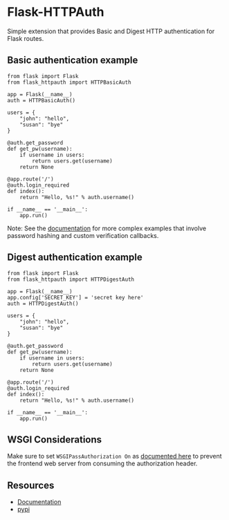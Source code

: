 Flask-HTTPAuth
==============

Simple extension that provides Basic and Digest HTTP authentication for Flask routes.

Basic authentication example
----------------------------

    from flask import Flask
    from flask_httpauth import HTTPBasicAuth
    
    app = Flask(__name__)
    auth = HTTPBasicAuth()
    
    users = {
        "john": "hello",
        "susan": "bye"
    }
    
    @auth.get_password
    def get_pw(username):
        if username in users:
            return users.get(username)
        return None
    
    @app.route('/')
    @auth.login_required
    def index():
        return "Hello, %s!" % auth.username()
        
    if __name__ == '__main__':
        app.run()
        
Note: See the [documentation](http://pythonhosted.org/Flask-HTTPAuth) for more complex examples that involve password hashing and custom verification callbacks.

Digest authentication example
-----------------------------

    from flask import Flask
    from flask_httpauth import HTTPDigestAuth
    
    app = Flask(__name__)
    app.config['SECRET_KEY'] = 'secret key here'
    auth = HTTPDigestAuth()
    
    users = {
        "john": "hello",
        "susan": "bye"
    }
    
    @auth.get_password
    def get_pw(username):
        if username in users:
            return users.get(username)
        return None
        
    @app.route('/')
    @auth.login_required
    def index():
        return "Hello, %s!" % auth.username()
        
    if __name__ == '__main__':
        app.run()

WSGI Considerations
-------------------

Make sure to set `WSGIPassAuthorization On` as [documented here](https://code.google.com/p/modwsgi/wiki/ConfigurationDirectives#WSGIPassAuthorization) to prevent the frontend web server from consuming the authorization header.

Resources
---------

- [Documentation](http://pythonhosted.org/Flask-HTTPAuth)
- [pypi](https://pypi.python.org/pypi/Flask-HTTPAuth) 


